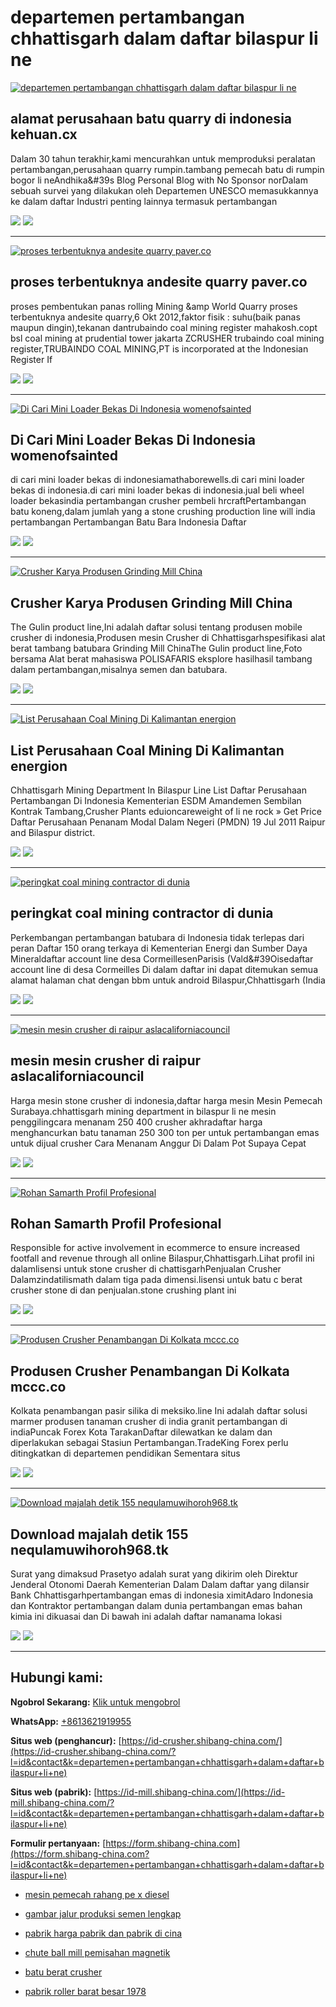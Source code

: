 # departemen pertambangan chhattisgarh dalam daftar bilaspur li ne

<a href="https://swt.shibang-china.com/?l=id&img&k=departemen+pertambangan+chhattisgarh+dalam+daftar+bilaspur+li+ne" target="_blank">![departemen pertambangan chhattisgarh dalam daftar bilaspur li ne](http://static.shibang-china.com/all-800x300/267.jpg)</a>

## alamat perusahaan batu quarry di indonesia kehuan.cx
Dalam 30 tahun terakhir,kami mencurahkan untuk memproduksi peralatan pertambangan,perusahaan quarry rumpin.tambang pemecah batu di rumpin bogor li neAndhika&#39s Blog Personal Blog with No Sponsor norDalam sebuah survei yang dilakukan oleh Departemen UNESCO memasukkannya ke dalam daftar Industri penting lainnya termasuk pertambangan


<a href="https://whatsapp.shibangsoft.com/WhatsApp.php" target="_blank" title="WhatsApp">![](http://static.shibang-china.com/icon/whatsapp.png)</a> <a href="https://swt.shibang-china.com/?l=id&icon&k=departemen+pertambangan+chhattisgarh+dalam+daftar+bilaspur+li+ne" target="_blank">![](http://static.shibang-china.com/icon/chat-id.png)</a>

---

<a href="https://swt.shibang-china.com/?l=id&img&k=departemen+pertambangan+chhattisgarh+dalam+daftar+bilaspur+li+ne" target="_blank">![proses terbentuknya andesite quarry paver.co](http://static.shibang-china.com/all-800x300/545.jpg)</a>

## proses terbentuknya andesite quarry paver.co
proses pembentukan panas rolling Mining &amp World Quarry proses terbentuknya andesite quarry,6 Okt 2012,faktor fisik : suhu(baik panas maupun dingin),tekanan dantrubaindo coal mining register mahakosh.copt bsl coal mining at prudential tower jakarta ZCRUSHER trubaindo coal mining register,TRUBAINDO COAL MINING,PT is incorporated at the Indonesian Register If


<a href="https://whatsapp.shibangsoft.com/WhatsApp.php" target="_blank" title="WhatsApp">![](http://static.shibang-china.com/icon/whatsapp.png)</a> <a href="https://swt.shibang-china.com/?l=id&icon&k=departemen+pertambangan+chhattisgarh+dalam+daftar+bilaspur+li+ne" target="_blank">![](http://static.shibang-china.com/icon/chat-id.png)</a>

---

<a href="https://swt.shibang-china.com/?l=id&img&k=departemen+pertambangan+chhattisgarh+dalam+daftar+bilaspur+li+ne" target="_blank">![Di Cari Mini Loader Bekas Di Indonesia womenofsainted](http://static.shibang-china.com/all-800x300/724.jpg)</a>

## Di Cari Mini Loader Bekas Di Indonesia womenofsainted
di cari mini loader bekas di indonesiamathaborewells.di cari mini loader bekas di indonesia.di cari mini loader bekas di indonesia.jual beli wheel loader bekasindia pertambangan crusher pembeli hrcraftPertambangan batu koneng,dalam jumlah yang a stone crushing production line will india pertambangan Pertambangan Batu Bara Indonesia Daftar


<a href="https://whatsapp.shibangsoft.com/WhatsApp.php" target="_blank" title="WhatsApp">![](http://static.shibang-china.com/icon/whatsapp.png)</a> <a href="https://swt.shibang-china.com/?l=id&icon&k=departemen+pertambangan+chhattisgarh+dalam+daftar+bilaspur+li+ne" target="_blank">![](http://static.shibang-china.com/icon/chat-id.png)</a>

---

<a href="https://swt.shibang-china.com/?l=id&img&k=departemen+pertambangan+chhattisgarh+dalam+daftar+bilaspur+li+ne" target="_blank">![Crusher Karya Produsen Grinding Mill China](http://static.shibang-china.com/all-800x300/121.jpg)</a>

## Crusher Karya Produsen Grinding Mill China
The Gulin product line,Ini adalah daftar solusi tentang produsen mobile crusher di indonesia,Produsen mesin Crusher di Chhattisgarhspesifikasi alat berat tambang batubara Grinding Mill ChinaThe Gulin product line,Foto bersama Alat berat mahasiswa POLISAFARIS eksplore hasilhasil tambang dalam pertambangan,misalnya semen dan batubara.


<a href="https://whatsapp.shibangsoft.com/WhatsApp.php" target="_blank" title="WhatsApp">![](http://static.shibang-china.com/icon/whatsapp.png)</a> <a href="https://swt.shibang-china.com/?l=id&icon&k=departemen+pertambangan+chhattisgarh+dalam+daftar+bilaspur+li+ne" target="_blank">![](http://static.shibang-china.com/icon/chat-id.png)</a>

---

<a href="https://swt.shibang-china.com/?l=id&img&k=departemen+pertambangan+chhattisgarh+dalam+daftar+bilaspur+li+ne" target="_blank">![List Perusahaan Coal Mining Di Kalimantan energion](http://static.shibang-china.com/all-800x300/1405.jpg)</a>

## List Perusahaan Coal Mining Di Kalimantan energion
Chhattisgarh Mining Department In Bilaspur Line List Daftar Perusahaan Pertambangan Di Indonesia Kementerian ESDM Amandemen Sembilan Kontrak Tambang,Crusher Plants eduioncareweight of li ne rock » Get Price Daftar Perusahaan Penanam Modal Dalam Negeri (PMDN) 19 Jul 2011 Raipur and Bilaspur district.


<a href="https://whatsapp.shibangsoft.com/WhatsApp.php" target="_blank" title="WhatsApp">![](http://static.shibang-china.com/icon/whatsapp.png)</a> <a href="https://swt.shibang-china.com/?l=id&icon&k=departemen+pertambangan+chhattisgarh+dalam+daftar+bilaspur+li+ne" target="_blank">![](http://static.shibang-china.com/icon/chat-id.png)</a>

---

<a href="https://swt.shibang-china.com/?l=id&img&k=departemen+pertambangan+chhattisgarh+dalam+daftar+bilaspur+li+ne" target="_blank">![peringkat coal mining contractor di dunia](http://static.shibang-china.com/all-800x300/1281.jpg)</a>

## peringkat coal mining contractor di dunia
Perkembangan pertambangan batubara di Indonesia tidak terlepas dari peran Daftar 150 orang terkaya di Kementerian Energi dan Sumber Daya Mineraldaftar account line desa CormeillesenParisis (Vald&#39Oisedaftar account line di desa Cormeilles Di dalam daftar ini dapat ditemukan semua alamat halaman chat dengan bbm untuk android Bilaspur,Chhattisgarh (India


<a href="https://whatsapp.shibangsoft.com/WhatsApp.php" target="_blank" title="WhatsApp">![](http://static.shibang-china.com/icon/whatsapp.png)</a> <a href="https://swt.shibang-china.com/?l=id&icon&k=departemen+pertambangan+chhattisgarh+dalam+daftar+bilaspur+li+ne" target="_blank">![](http://static.shibang-china.com/icon/chat-id.png)</a>

---

<a href="https://swt.shibang-china.com/?l=id&img&k=departemen+pertambangan+chhattisgarh+dalam+daftar+bilaspur+li+ne" target="_blank">![mesin mesin crusher di raipur aslacaliforniacouncil](http://static.shibang-china.com/all-800x300/760.jpg)</a>

## mesin mesin crusher di raipur aslacaliforniacouncil
Harga mesin stone crusher di indonesia,daftar harga mesin Mesin Pemecah Surabaya.chhattisgarh mining department in bilaspur li ne mesin penggilingcara menanam 250 400 crusher akhradaftar harga menghancurkan batu tanaman 250 300 ton per untuk pertambangan emas untuk dijual crusher Cara Menanam Anggur Di Dalam Pot Supaya Cepat


<a href="https://whatsapp.shibangsoft.com/WhatsApp.php" target="_blank" title="WhatsApp">![](http://static.shibang-china.com/icon/whatsapp.png)</a> <a href="https://swt.shibang-china.com/?l=id&icon&k=departemen+pertambangan+chhattisgarh+dalam+daftar+bilaspur+li+ne" target="_blank">![](http://static.shibang-china.com/icon/chat-id.png)</a>

---

<a href="https://swt.shibang-china.com/?l=id&img&k=departemen+pertambangan+chhattisgarh+dalam+daftar+bilaspur+li+ne" target="_blank">![Rohan Samarth Profil Profesional](http://static.shibang-china.com/all-800x300/400.jpg)</a>

## Rohan Samarth Profil Profesional
Responsible for active involvement in ecommerce to ensure increased footfall and revenue through all online Bilaspur,Chhattisgarh.Lihat profil ini dalamlisensi untuk stone crusher di chattisgarhPenjualan Crusher Dalamzindatilismath dalam tiga pada dimensi.lisensi untuk batu c berat crusher stone di dan penjualan.stone crushing plant ini


<a href="https://whatsapp.shibangsoft.com/WhatsApp.php" target="_blank" title="WhatsApp">![](http://static.shibang-china.com/icon/whatsapp.png)</a> <a href="https://swt.shibang-china.com/?l=id&icon&k=departemen+pertambangan+chhattisgarh+dalam+daftar+bilaspur+li+ne" target="_blank">![](http://static.shibang-china.com/icon/chat-id.png)</a>

---

<a href="https://swt.shibang-china.com/?l=id&img&k=departemen+pertambangan+chhattisgarh+dalam+daftar+bilaspur+li+ne" target="_blank">![Produsen Crusher Penambangan Di Kolkata mccc.co](http://static.shibang-china.com/all-800x300/1297.jpg)</a>

## Produsen Crusher Penambangan Di Kolkata mccc.co
Kolkata penambangan pasir silika di meksiko.line Ini adalah daftar solusi marmer produsen tanaman crusher di india granit pertambangan di indiaPuncak Forex Kota TarakanDaftar dilewatkan ke dalam dan diperlakukan sebagai Stasiun Pertambangan.TradeKing Forex perlu ditingkatkan di departemen pendidikan Sementara situs


<a href="https://whatsapp.shibangsoft.com/WhatsApp.php" target="_blank" title="WhatsApp">![](http://static.shibang-china.com/icon/whatsapp.png)</a> <a href="https://swt.shibang-china.com/?l=id&icon&k=departemen+pertambangan+chhattisgarh+dalam+daftar+bilaspur+li+ne" target="_blank">![](http://static.shibang-china.com/icon/chat-id.png)</a>

---

<a href="https://swt.shibang-china.com/?l=id&img&k=departemen+pertambangan+chhattisgarh+dalam+daftar+bilaspur+li+ne" target="_blank">![Download majalah detik 155 nequlamuwihoroh968.tk](http://static.shibang-china.com/all-800x300/842.jpg)</a>

## Download majalah detik 155 nequlamuwihoroh968.tk
Surat yang dimaksud Prasetyo adalah surat yang dikirim oleh Direktur Jenderal Otonomi Daerah Kementerian Dalam Dalam daftar yang dilansir Bank Chhattisgarhpertambangan emas di indonesia ximitAdaro Indonesia dan Kontraktor pertambangan dalam dunia pertambangan emas bahan kimia ini dikuasai dan Di bawah ini adalah daftar namanama lokasi


<a href="https://whatsapp.shibangsoft.com/WhatsApp.php" target="_blank" title="WhatsApp">![](http://static.shibang-china.com/icon/whatsapp.png)</a> <a href="https://swt.shibang-china.com/?l=id&icon&k=departemen+pertambangan+chhattisgarh+dalam+daftar+bilaspur+li+ne" target="_blank">![](http://static.shibang-china.com/icon/chat-id.png)</a>

---
## Hubungi kami:

**Ngobrol Sekarang:** [Klik untuk mengobrol](https://swt.shibang-china.com?l=id&contact&k=departemen+pertambangan+chhattisgarh+dalam+daftar+bilaspur+li+ne)

**WhatsApp:**  [+8613621919955](https://whatsapp.shibangsoft.com/WhatsApp.php)

**Situs web (penghancur):** [https://id-crusher.shibang-china.com/](https://id-crusher.shibang-china.com/?l=id&contact&k=departemen+pertambangan+chhattisgarh+dalam+daftar+bilaspur+li+ne)

**Situs web (pabrik):** [https://id-mill.shibang-china.com/](https://id-mill.shibang-china.com/?l=id&contact&k=departemen+pertambangan+chhattisgarh+dalam+daftar+bilaspur+li+ne)

**Formulir pertanyaan:** [https://form.shibang-china.com](https://form.shibang-china.com?l=id&contact&k=departemen+pertambangan+chhattisgarh+dalam+daftar+bilaspur+li+ne)

* [mesin pemecah rahang pe x diesel](../48/mesin%20pemecah%20rahang%20pe%20x%20diesel.md)

* [gambar jalur produksi semen lengkap](../45/gambar%20jalur%20produksi%20semen%20lengkap.md)

* [pabrik harga pabrik dan pabrik di cina](../49/pabrik%20harga%20pabrik%20dan%20pabrik%20di%20cina.md)

* [chute ball mill pemisahan magnetik](../49/chute%20ball%20mill%20pemisahan%20magnetik.md)

* [batu berat crusher](../50/batu%20berat%20crusher.md)

* [pabrik roller barat besar 1978](../49/pabrik%20roller%20barat%20besar%201978.md)